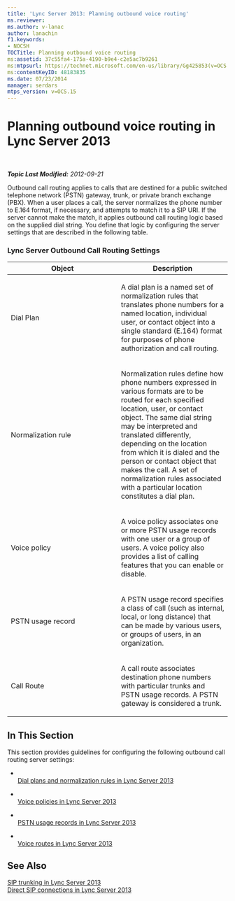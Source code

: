 ```yaml
---
title: 'Lync Server 2013: Planning outbound voice routing'
ms.reviewer: 
ms.author: v-lanac
author: lanachin
f1.keywords:
- NOCSH
TOCTitle: Planning outbound voice routing
ms:assetid: 37c55fa4-175a-4190-b9e4-c2e5ac7b9261
ms:mtpsurl: https://technet.microsoft.com/en-us/library/Gg425853(v=OCS.15)
ms:contentKeyID: 48183835
ms.date: 07/23/2014
manager: serdars
mtps_version: v=OCS.15
---
```


<div data-xmlns="http://www.w3.org/1999/xhtml">

<div class="topic" data-xmlns="http://www.w3.org/1999/xhtml" data-msxsl="urn:schemas-microsoft-com:xslt" data-cs="http://msdn.microsoft.com/en-us/">

<div data-asp="http://msdn2.microsoft.com/asp">

# Planning outbound voice routing in Lync Server 2013

</div>

<div id="mainSection">

<div id="mainBody">

<span> </span>

_**Topic Last Modified:** 2012-09-21_

Outbound call routing applies to calls that are destined for a public switched telephone network (PSTN) gateway, trunk, or private branch exchange (PBX). When a user places a call, the server normalizes the phone number to E.164 format, if necessary, and attempts to match it to a SIP URI. If the server cannot make the match, it applies outbound call routing logic based on the supplied dial string. You define that logic by configuring the server settings that are described in the following table.

### Lync Server Outbound Call Routing Settings

<table>
<colgroup>
<col style="width: 50%" />
<col style="width: 50%" />
</colgroup>
<thead>
<tr class="header">
<th>Object</th>
<th>Description</th>
</tr>
</thead>
<tbody>
<tr class="odd">
<td><p>Dial Plan</p></td>
<td><p>A dial plan is a named set of normalization rules that translates phone numbers for a named location, individual user, or contact object into a single standard (E.164) format for purposes of phone authorization and call routing.</p></td>
</tr>
<tr class="even">
<td><p>Normalization rule</p></td>
<td><p>Normalization rules define how phone numbers expressed in various formats are to be routed for each specified location, user, or contact object. The same dial string may be interpreted and translated differently, depending on the location from which it is dialed and the person or contact object that makes the call. A set of normalization rules associated with a particular location constitutes a dial plan.</p></td>
</tr>
<tr class="odd">
<td><p>Voice policy</p></td>
<td><p>A voice policy associates one or more PSTN usage records with one user or a group of users. A voice policy also provides a list of calling features that you can enable or disable.</p></td>
</tr>
<tr class="even">
<td><p>PSTN usage record</p></td>
<td><p>A PSTN usage record specifies a class of call (such as internal, local, or long distance) that can be made by various users, or groups of users, in an organization.</p></td>
</tr>
<tr class="odd">
<td><p>Call Route</p></td>
<td><p>A call route associates destination phone numbers with particular trunks and PSTN usage records. A PSTN gateway is considered a trunk.</p></td>
</tr>
</tbody>
</table>


<div>

## In This Section

This section provides guidelines for configuring the following outbound call routing server settings:

  - <span></span>  
    [Dial plans and normalization rules in Lync Server 2013](lync-server-2013-dial-plans-and-normalization-rules.md)

  - <span></span>  
    [Voice policies in Lync Server 2013](lync-server-2013-voice-policies.md)

  - <span></span>  
    [PSTN usage records in Lync Server 2013](lync-server-2013-pstn-usage-records.md)

  - <span></span>  
    [Voice routes in Lync Server 2013](lync-server-2013-voice-routes.md)

</div>

<div>

## See Also


[SIP trunking in Lync Server 2013](lync-server-2013-sip-trunking.md)  
[Direct SIP connections in Lync Server 2013](lync-server-2013-direct-sip-connections.md)  
  

</div>

</div>

<span> </span>

</div>

</div>

</div>

